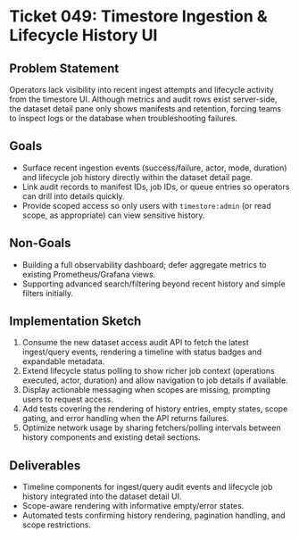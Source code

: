 # Ticket 049: Timestore Ingestion & Lifecycle History UI

## Problem Statement
Operators lack visibility into recent ingest attempts and lifecycle activity from the timestore UI. Although metrics and audit rows exist server-side, the dataset detail pane only shows manifests and retention, forcing teams to inspect logs or the database when troubleshooting failures.

## Goals
- Surface recent ingestion events (success/failure, actor, mode, duration) and lifecycle job history directly within the dataset detail page.
- Link audit records to manifest IDs, job IDs, or queue entries so operators can drill into details quickly.
- Provide scoped access so only users with `timestore:admin` (or read scope, as appropriate) can view sensitive history.

## Non-Goals
- Building a full observability dashboard; defer aggregate metrics to existing Prometheus/Grafana views.
- Supporting advanced search/filtering beyond recent history and simple filters initially.

## Implementation Sketch
1. Consume the new dataset access audit API to fetch the latest ingest/query events, rendering a timeline with status badges and expandable metadata.
2. Extend lifecycle status polling to show richer job context (operations executed, actor, duration) and allow navigation to job details if available.
3. Display actionable messaging when scopes are missing, prompting users to request access.
4. Add tests covering the rendering of history entries, empty states, scope gating, and error handling when the API returns failures.
5. Optimize network usage by sharing fetchers/polling intervals between history components and existing detail sections.

## Deliverables
- Timeline components for ingest/query audit events and lifecycle job history integrated into the dataset detail UI.
- Scope-aware rendering with informative empty/error states.
- Automated tests confirming history rendering, pagination handling, and scope restrictions.

